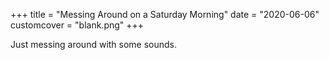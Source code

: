 +++
title = "Messing Around on a Saturday Morning"
date = "2020-06-06"
customcover = "blank.png"
+++

Just messing around with some sounds.